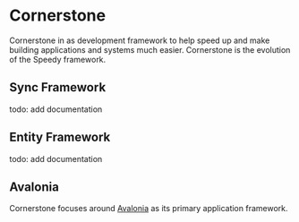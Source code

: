 # Cornerstone

Cornerstone in as development framework to help speed up and make building
applications and systems much easier. Cornerstone is the evolution of the 
Speedy framework.

## Sync Framework

todo: add documentation

## Entity Framework

todo: add documentation

## Avalonia

Cornerstone focuses around [Avalonia](https://docs.avaloniaui.net/) as its
primary application framework.